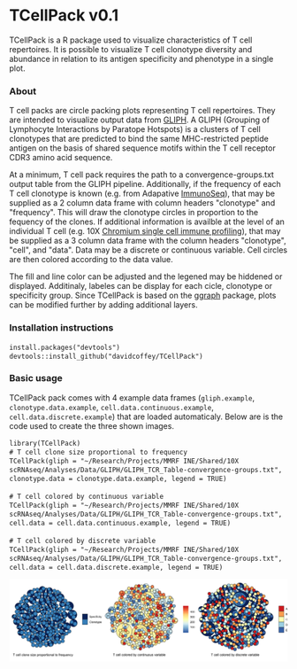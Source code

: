 # TCellPack v0.1
TCellPack is a R package used to visualize characteristics of T cell repertoires.  It is possible to visualize T cell clonotype diversity and abundance in relation to its antigen specificity and phenotype in a single plot.

### About
T cell packs are circle packing plots representing T cell repertoires.  They are intended to visualize output data from [GLIPH](https://github.com/immunoengineer/gliph).  A GLIPH (Grouping of Lymphocyte Interactions by Paratope Hotspots) is a clusters of T cell clonotypes that are predicted to bind the same MHC-restricted peptide antigen on the basis of shared sequence motifs within the T cell receptor CDR3 amino acid sequence.

At a minimum, T cell pack requires the path to a convergence-groups.txt output table from the GLIPH pipeline.  Additionally, if the frequency of each T cell clonotype is known (e.g. from Adapative [ImmunoSeq](https://www.adaptivebiotech.com/products-services/immunoseq)), that may be supplied as a 2 column data frame with column headers "clonotype" and "frequency".  This will draw the clonotype circles in proportion to the fequency of the clones.  If additional information is availble at the level of an individual T cell (e.g. 10X [Chromium single cell immune profiling](https://www.10xgenomics.com/solutions/vdj)), that may be supplied as a 3 column data frame with the column headers "clonotype", "cell", and "data".  Data may be a discrete or continuous variable.  Cell circles are then colored according to the data value.

The fill and line color can be adjusted and the legened may be hiddened or displayed.  Additinaly, labeles can be display for each cicle, clonotype or specificity group.  Since TCellPack is based on the [ggraph](https://github.com/thomasp85/ggraph) package, plots can be modified further by adding additional layers.

### Installation instructions
```
install.packages("devtools")
devtools::install_github("davidcoffey/TCellPack")
```

### Basic usage
TCellPack pack comes with 4 example data frames (`gliph.example`, `clonotype.data.example`, `cell.data.continuous.example`, `cell.data.discrete.example`) that are loaded automaticaly.  Below are is the code used to create the three shown images.

```
library(TCellPack)
# T cell clone size proportional to frequency
TCellPack(gliph = "~/Research/Projects/MMRF INE/Shared/10X scRNAseq/Analyses/Data/GLIPH/GLIPH_TCR_Table-convergence-groups.txt", clonotype.data = clonotype.data.example, legend = TRUE)

# T cell colored by continuous variable
TCellPack(gliph = "~/Research/Projects/MMRF INE/Shared/10X scRNAseq/Analyses/Data/GLIPH/GLIPH_TCR_Table-convergence-groups.txt", cell.data = cell.data.continuous.example, legend = TRUE)

# T cell colored by discrete variable
TCellPack(gliph = "~/Research/Projects/MMRF INE/Shared/10X scRNAseq/Analyses/Data/GLIPH/GLIPH_TCR_Table-convergence-groups.txt", cell.data = cell.data.discrete.example, legend = TRUE)
```

![](man/figures/example-plot.png)
